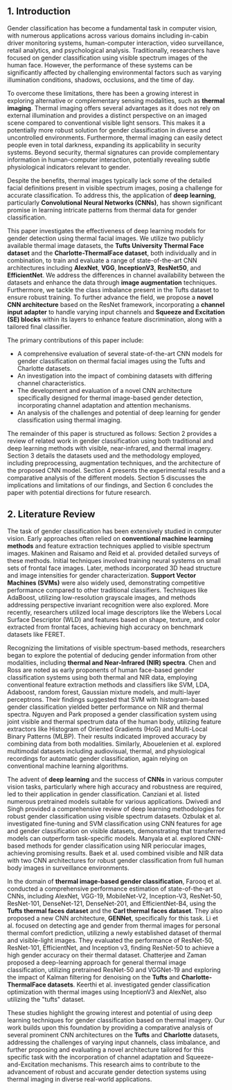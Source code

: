 ## 1. Introduction

Gender classification has become a fundamental task in computer vision, with numerous applications across various domains including in-cabin driver monitoring systems, human-computer interaction, video surveillance, retail analytics, and psychological analysis. Traditionally, researchers have focused on gender classification using visible spectrum images of the human face. However, the performance of these systems can be significantly affected by challenging environmental factors such as varying illumination conditions, shadows, occlusions, and the time of day.

To overcome these limitations, there has been a growing interest in exploring alternative or complementary sensing modalities, such as **thermal imaging**. Thermal imaging offers several advantages as it does not rely on external illumination and provides a distinct perspective on an imaged scene compared to conventional visible light sensors. This makes it a potentially more robust solution for gender classification in diverse and uncontrolled environments. Furthermore, thermal imaging can easily detect people even in total darkness, expanding its applicability in security systems. Beyond security, thermal signatures can provide complementary information in human-computer interaction, potentially revealing subtle physiological indicators relevant to gender.

Despite the benefits, thermal images typically lack some of the detailed facial definitions present in visible spectrum images, posing a challenge for accurate classification. To address this, the application of **deep learning**, particularly **Convolutional Neural Networks (CNNs)**, has shown significant promise in learning intricate patterns from thermal data for gender classification.

This paper investigates the effectiveness of deep learning models for gender detection using thermal facial images. We utilize two publicly available thermal image datasets, the **Tufts University Thermal Face dataset** and the **Charlotte-ThermalFace dataset**, both individually and in combination, to train and evaluate a range of state-of-the-art CNN architectures including **AlexNet**, **VGG**, **InceptionV3**, **ResNet50**, and **EfficientNet**. We address the differences in channel availability between the datasets and enhance the data through **image augmentation** techniques. Furthermore, we tackle the class imbalance present in the Tufts dataset to ensure robust training. To further advance the field, we propose a **novel CNN architecture** based on the ResNet framework, incorporating a **channel input adapter** to handle varying input channels and **Squeeze and Excitation (SE) blocks** within its layers to enhance feature discrimination, along with a tailored final classifier.

The primary contributions of this paper include:
*   A comprehensive evaluation of several state-of-the-art CNN models for gender classification on thermal facial images using the Tufts and Charlotte datasets.
*   An investigation into the impact of combining datasets with differing channel characteristics.
*   The development and evaluation of a novel CNN architecture specifically designed for thermal image-based gender detection, incorporating channel adaptation and attention mechanisms.
*   An analysis of the challenges and potential of deep learning for gender classification using thermal imaging.

The remainder of this paper is structured as follows: Section 2 provides a review of related work in gender classification using both traditional and deep learning methods with visible, near-infrared, and thermal imagery. Section 3 details the datasets used and the methodology employed, including preprocessing, augmentation techniques, and the architecture of the proposed CNN model. Section 4 presents the experimental results and a comparative analysis of the different models. Section 5 discusses the implications and limitations of our findings, and Section 6 concludes the paper with potential directions for future research.

## 2. Literature Review

The task of gender classification has been extensively studied in computer vision. Early approaches often relied on **conventional machine learning methods** and feature extraction techniques applied to visible spectrum images. Makinen and Raisamo and Reid et al. provided detailed surveys of these methods. Initial techniques involved training neural systems on small sets of frontal face images. Later, methods incorporated 3D head structure and image intensities for gender characterization. **Support Vector Machines (SVMs)** were also widely used, demonstrating competitive performance compared to other traditional classifiers. Techniques like AdaBoost, utilizing low-resolution grayscale images, and methods addressing perspective invariant recognition were also explored. More recently, researchers utilized local image descriptors like the Webers Local Surface Descriptor (WLD) and features based on shape, texture, and color extracted from frontal faces, achieving high accuracy on benchmark datasets like FERET.

Recognizing the limitations of visible spectrum-based methods, researchers began to explore the potential of deducing gender information from other modalities, including **thermal and Near-Infrared (NIR) spectra**. Chen and Ross are noted as early proponents of human face-based gender classification systems using both thermal and NIR data, employing conventional feature extraction methods and classifiers like SVM, LDA, Adaboost, random forest, Gaussian mixture models, and multi-layer perceptrons. Their findings suggested that SVM with histogram-based gender classification yielded better performance on NIR and thermal spectra. Nguyen and Park proposed a gender classification system using joint visible and thermal spectrum data of the human body, utilizing feature extractors like Histogram of Oriented Gradients (HoG) and Multi-Local Binary Patterns (MLBP). Their results indicated improved accuracy by combining data from both modalities. Similarly, Abouelenien et al. explored multimodal datasets including audiovisual, thermal, and physiological recordings for automatic gender classification, again relying on conventional machine learning algorithms.

The advent of **deep learning** and the success of **CNNs** in various computer vision tasks, particularly where high accuracy and robustness are required, led to their application in gender classification. Canziani et al. listed numerous pretrained models suitable for various applications. Dwivedi and Singh provided a comprehensive review of deep learning methodologies for robust gender classification using visible spectrum datasets. Ozbulak et al. investigated fine-tuning and SVM classification using CNN features for age and gender classification on visible datasets, demonstrating that transferred models can outperform task-specific models. Manyala et al. explored CNN-based methods for gender classification using NIR periocular images, achieving promising results. Baek et al. used combined visible and NIR data with two CNN architectures for robust gender classification from full human body images in surveillance environments.

In the domain of **thermal image-based gender classification**, Farooq et al. conducted a comprehensive performance estimation of state-of-the-art CNNs, including AlexNet, VGG-19, MobileNet-V2, Inception-V3, ResNet-50, ResNet-101, DenseNet-121, DenseNet-201, and EfficientNet-B4, using the **Tufts thermal faces dataset** and the **Carl thermal faces dataset**. They also proposed a new CNN architecture, **GENNet**, specifically for this task. Li et al. focused on detecting age and gender from thermal images for personal thermal comfort prediction, utilizing a newly established dataset of thermal and visible-light images. They evaluated the performance of ResNet-50, ResNet-101, EfficientNet, and Inception v3, finding ResNet-50 to achieve a high gender accuracy on their thermal dataset. Chatterjee and Zaman proposed a deep-learning approach for general thermal image classification, utilizing pretrained ResNet-50 and VGGNet-19 and exploring the impact of Kalman filtering for denoising on the **Tufts** and **Charlotte-ThermalFace datasets**. Keerthi et al. investigated gender classification optimization with thermal images using InceptionV3 and AlexNet, also utilizing the "tufts" dataset.

These studies highlight the growing interest and potential of using deep learning techniques for gender classification based on thermal imagery. Our work builds upon this foundation by providing a comparative analysis of several prominent CNN architectures on the **Tufts** and **Charlotte** datasets, addressing the challenges of varying input channels, class imbalance, and further proposing and evaluating a novel architecture tailored for this specific task with the incorporation of channel adaptation and Squeeze-and-Excitation mechanisms. This research aims to contribute to the advancement of robust and accurate gender detection systems using thermal imaging in diverse real-world applications.

